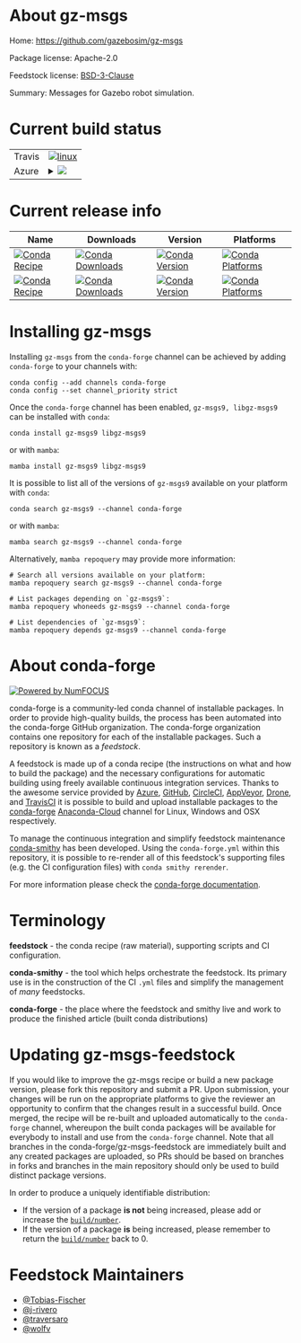 About gz-msgs
=============

Home: https://github.com/gazebosim/gz-msgs

Package license: Apache-2.0

Feedstock license: [BSD-3-Clause](https://github.com/conda-forge/gz-msgs-feedstock/blob/main/LICENSE.txt)

Summary: Messages for Gazebo robot simulation.

Current build status
====================


<table><tr>
    <td>Travis</td>
    <td>
      <a href="https://app.travis-ci.com/conda-forge/gz-msgs-feedstock">
        <img alt="linux" src="https://img.shields.io/travis/com/conda-forge/gz-msgs-feedstock/main.svg?label=Linux">
      </a>
    </td>
  </tr>
    
  <tr>
    <td>Azure</td>
    <td>
      <details>
        <summary>
          <a href="https://dev.azure.com/conda-forge/feedstock-builds/_build/latest?definitionId=17574&branchName=main">
            <img src="https://dev.azure.com/conda-forge/feedstock-builds/_apis/build/status/gz-msgs-feedstock?branchName=main">
          </a>
        </summary>
        <table>
          <thead><tr><th>Variant</th><th>Status</th></tr></thead>
          <tbody><tr>
              <td>linux_64</td>
              <td>
                <a href="https://dev.azure.com/conda-forge/feedstock-builds/_build/latest?definitionId=17574&branchName=main">
                  <img src="https://dev.azure.com/conda-forge/feedstock-builds/_apis/build/status/gz-msgs-feedstock?branchName=main&jobName=linux&configuration=linux%20linux_64_" alt="variant">
                </a>
              </td>
            </tr><tr>
              <td>linux_aarch64</td>
              <td>
                <a href="https://dev.azure.com/conda-forge/feedstock-builds/_build/latest?definitionId=17574&branchName=main">
                  <img src="https://dev.azure.com/conda-forge/feedstock-builds/_apis/build/status/gz-msgs-feedstock?branchName=main&jobName=linux&configuration=linux%20linux_aarch64_" alt="variant">
                </a>
              </td>
            </tr><tr>
              <td>linux_ppc64le</td>
              <td>
                <a href="https://dev.azure.com/conda-forge/feedstock-builds/_build/latest?definitionId=17574&branchName=main">
                  <img src="https://dev.azure.com/conda-forge/feedstock-builds/_apis/build/status/gz-msgs-feedstock?branchName=main&jobName=linux&configuration=linux%20linux_ppc64le_" alt="variant">
                </a>
              </td>
            </tr><tr>
              <td>osx_64</td>
              <td>
                <a href="https://dev.azure.com/conda-forge/feedstock-builds/_build/latest?definitionId=17574&branchName=main">
                  <img src="https://dev.azure.com/conda-forge/feedstock-builds/_apis/build/status/gz-msgs-feedstock?branchName=main&jobName=osx&configuration=osx%20osx_64_" alt="variant">
                </a>
              </td>
            </tr><tr>
              <td>win_64</td>
              <td>
                <a href="https://dev.azure.com/conda-forge/feedstock-builds/_build/latest?definitionId=17574&branchName=main">
                  <img src="https://dev.azure.com/conda-forge/feedstock-builds/_apis/build/status/gz-msgs-feedstock?branchName=main&jobName=win&configuration=win%20win_64_" alt="variant">
                </a>
              </td>
            </tr>
          </tbody>
        </table>
      </details>
    </td>
  </tr>
</table>

Current release info
====================

| Name | Downloads | Version | Platforms |
| --- | --- | --- | --- |
| [![Conda Recipe](https://img.shields.io/badge/recipe-gz--msgs9-green.svg)](https://anaconda.org/conda-forge/gz-msgs9) | [![Conda Downloads](https://img.shields.io/conda/dn/conda-forge/gz-msgs9.svg)](https://anaconda.org/conda-forge/gz-msgs9) | [![Conda Version](https://img.shields.io/conda/vn/conda-forge/gz-msgs9.svg)](https://anaconda.org/conda-forge/gz-msgs9) | [![Conda Platforms](https://img.shields.io/conda/pn/conda-forge/gz-msgs9.svg)](https://anaconda.org/conda-forge/gz-msgs9) |
| [![Conda Recipe](https://img.shields.io/badge/recipe-libgz--msgs9-green.svg)](https://anaconda.org/conda-forge/libgz-msgs9) | [![Conda Downloads](https://img.shields.io/conda/dn/conda-forge/libgz-msgs9.svg)](https://anaconda.org/conda-forge/libgz-msgs9) | [![Conda Version](https://img.shields.io/conda/vn/conda-forge/libgz-msgs9.svg)](https://anaconda.org/conda-forge/libgz-msgs9) | [![Conda Platforms](https://img.shields.io/conda/pn/conda-forge/libgz-msgs9.svg)](https://anaconda.org/conda-forge/libgz-msgs9) |

Installing gz-msgs
==================

Installing `gz-msgs` from the `conda-forge` channel can be achieved by adding `conda-forge` to your channels with:

```
conda config --add channels conda-forge
conda config --set channel_priority strict
```

Once the `conda-forge` channel has been enabled, `gz-msgs9, libgz-msgs9` can be installed with `conda`:

```
conda install gz-msgs9 libgz-msgs9
```

or with `mamba`:

```
mamba install gz-msgs9 libgz-msgs9
```

It is possible to list all of the versions of `gz-msgs9` available on your platform with `conda`:

```
conda search gz-msgs9 --channel conda-forge
```

or with `mamba`:

```
mamba search gz-msgs9 --channel conda-forge
```

Alternatively, `mamba repoquery` may provide more information:

```
# Search all versions available on your platform:
mamba repoquery search gz-msgs9 --channel conda-forge

# List packages depending on `gz-msgs9`:
mamba repoquery whoneeds gz-msgs9 --channel conda-forge

# List dependencies of `gz-msgs9`:
mamba repoquery depends gz-msgs9 --channel conda-forge
```


About conda-forge
=================

[![Powered by
NumFOCUS](https://img.shields.io/badge/powered%20by-NumFOCUS-orange.svg?style=flat&colorA=E1523D&colorB=007D8A)](https://numfocus.org)

conda-forge is a community-led conda channel of installable packages.
In order to provide high-quality builds, the process has been automated into the
conda-forge GitHub organization. The conda-forge organization contains one repository
for each of the installable packages. Such a repository is known as a *feedstock*.

A feedstock is made up of a conda recipe (the instructions on what and how to build
the package) and the necessary configurations for automatic building using freely
available continuous integration services. Thanks to the awesome service provided by
[Azure](https://azure.microsoft.com/en-us/services/devops/), [GitHub](https://github.com/),
[CircleCI](https://circleci.com/), [AppVeyor](https://www.appveyor.com/),
[Drone](https://cloud.drone.io/welcome), and [TravisCI](https://travis-ci.com/)
it is possible to build and upload installable packages to the
[conda-forge](https://anaconda.org/conda-forge) [Anaconda-Cloud](https://anaconda.org/)
channel for Linux, Windows and OSX respectively.

To manage the continuous integration and simplify feedstock maintenance
[conda-smithy](https://github.com/conda-forge/conda-smithy) has been developed.
Using the ``conda-forge.yml`` within this repository, it is possible to re-render all of
this feedstock's supporting files (e.g. the CI configuration files) with ``conda smithy rerender``.

For more information please check the [conda-forge documentation](https://conda-forge.org/docs/).

Terminology
===========

**feedstock** - the conda recipe (raw material), supporting scripts and CI configuration.

**conda-smithy** - the tool which helps orchestrate the feedstock.
                   Its primary use is in the construction of the CI ``.yml`` files
                   and simplify the management of *many* feedstocks.

**conda-forge** - the place where the feedstock and smithy live and work to
                  produce the finished article (built conda distributions)


Updating gz-msgs-feedstock
==========================

If you would like to improve the gz-msgs recipe or build a new
package version, please fork this repository and submit a PR. Upon submission,
your changes will be run on the appropriate platforms to give the reviewer an
opportunity to confirm that the changes result in a successful build. Once
merged, the recipe will be re-built and uploaded automatically to the
`conda-forge` channel, whereupon the built conda packages will be available for
everybody to install and use from the `conda-forge` channel.
Note that all branches in the conda-forge/gz-msgs-feedstock are
immediately built and any created packages are uploaded, so PRs should be based
on branches in forks and branches in the main repository should only be used to
build distinct package versions.

In order to produce a uniquely identifiable distribution:
 * If the version of a package **is not** being increased, please add or increase
   the [``build/number``](https://docs.conda.io/projects/conda-build/en/latest/resources/define-metadata.html#build-number-and-string).
 * If the version of a package **is** being increased, please remember to return
   the [``build/number``](https://docs.conda.io/projects/conda-build/en/latest/resources/define-metadata.html#build-number-and-string)
   back to 0.

Feedstock Maintainers
=====================

* [@Tobias-Fischer](https://github.com/Tobias-Fischer/)
* [@j-rivero](https://github.com/j-rivero/)
* [@traversaro](https://github.com/traversaro/)
* [@wolfv](https://github.com/wolfv/)

